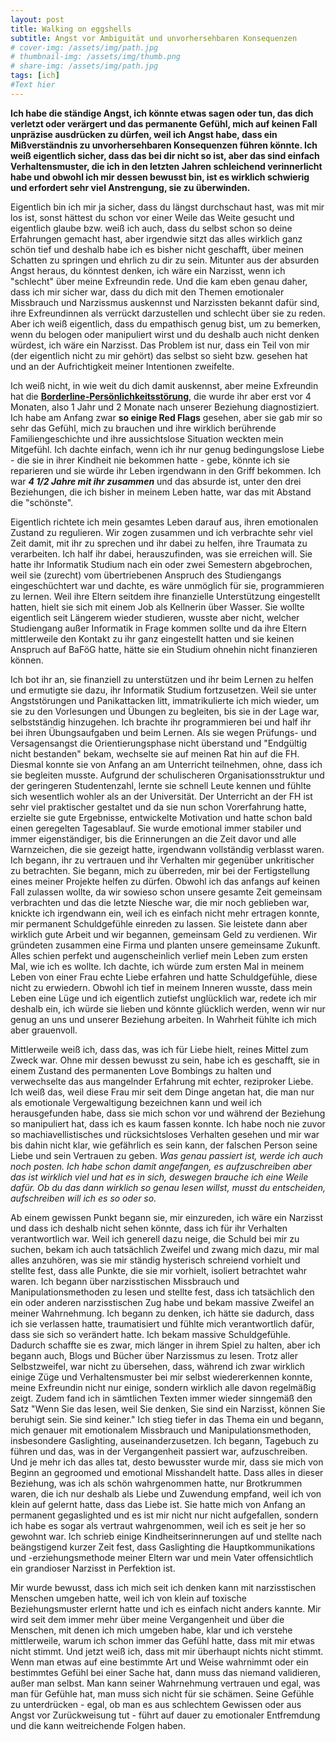 ```yaml
---
layout: post
title: Walking on eggshells
subtitle: Angst vor Ambiguität und unvorhersehbaren Konsequenzen
# cover-img: /assets/img/path.jpg
# thumbnail-img: /assets/img/thumb.png
# share-img: /assets/img/path.jpg
tags: [ich]
#Text hier
---
```


**Ich habe die ständige Angst, ich könnte etwas sagen oder tun, das dich verletzt oder verärgert und das permanente Gefühl, mich auf keinen Fall unpräzise ausdrücken zu dürfen, weil ich Angst habe, dass ein Mißverständnis zu unvorhersehbaren Konsequenzen führen könnte. Ich weiß eigentlich sicher, dass das bei dir nicht so ist, aber das sind einfach Verhaltensmuster, die ich in den letzten Jahren schleichend verinnerlicht habe und obwohl ich mir dessen bewusst bin, ist es wirklich schwierig und erfordert sehr viel Anstrengung, sie zu überwinden.**

Eigentlich bin ich mir ja sicher, dass du längst durchschaut hast, was mit mir los ist, sonst hättest du schon vor einer Weile das Weite gesucht und eigentlich glaube bzw. weiß ich auch, dass du selbst schon so deine Erfahrungen gemacht hast, aber irgendwie sitzt das alles wirklich ganz schön tief und deshalb habe ich es bisher nicht geschafft, über meinen Schatten zu springen und ehrlich zu dir zu sein. Mitunter aus der absurden Angst heraus, du könntest denken, ich wäre ein Narzisst, wenn ich "schlecht" über meine Exfreundin rede. Und die kam eben genau daher, dass ich mir sicher war, dass du dich mit den Themen emotionaler Missbrauch und Narzissmus auskennst und Narzissten bekannt dafür sind, ihre Exfreundinnen als verrückt darzustellen und schlecht über sie zu reden. Aber ich weiß eigentlich, dass du empathisch genug bist, um zu bemerken, wenn du belogen oder manipuliert wirst und du deshalb auch nicht denken würdest, ich wäre ein Narzisst. Das Problem ist nur, dass ein Teil von mir (der eigentlich nicht zu mir gehört) das selbst so sieht bzw. gesehen hat und an der Aufrichtigkeit meiner Intentionen zweifelte.

Ich weiß nicht, in wie weit du dich damit auskennst, aber meine Exfreundin hat die [**Borderline-Persönlichkeitsstörung**](https://de.wikipedia.org/wiki/Borderline-Pers%C3%B6nlichkeitsst%C3%B6rung), die wurde ihr aber erst vor 4 Monaten, also 1 Jahr und 2 Monate nach unserer Beziehung diagnostiziert. Ich habe am Anfang zwar **so einige Red Flags** gesehen, aber sie gab mir so sehr das Gefühl, mich zu brauchen und ihre wirklich berührende Familiengeschichte und ihre aussichtslose Situation weckten mein Mitgefühl. Ich dachte einfach, wenn ich ihr nur genug bedingungslose Liebe - die sie in ihrer Kindheit nie bekommen hatte - gebe, könnte ich sie reparieren und sie würde ihr Leben irgendwann in den Griff bekommen. Ich war ***4 1/2 Jahre mit ihr zusammen*** und das absurde ist, unter den drei Beziehungen, die ich bisher in meinem Leben hatte, war das mit Abstand die "schönste".

Eigentlich richtete ich mein gesamtes Leben darauf aus, ihren emotionalen Zustand zu regulieren. Wir zogen zusammen und ich verbrachte sehr viel Zeit damit, mit ihr zu sprechen und ihr dabei zu helfen, ihre Traumata zu verarbeiten. Ich half ihr dabei, herauszufinden, was sie erreichen will. Sie hatte ihr Informatik Studium nach ein oder zwei Semestern abgebrochen, weil sie (zurecht) vom übertriebenen Anspruch des Studiengangs eingeschüchtert war und dachte, es wäre unmöglich für sie, programmieren zu lernen. Weil ihre Eltern seitdem ihre finanzielle Unterstützung eingestellt hatten, hielt sie sich mit einem Job als Kellnerin über Wasser. Sie wollte eigentlich seit Längerem wieder studieren, wusste aber nicht, welcher Studiengang außer Informatik in Frage kommen sollte und da ihre Eltern mittlerweile den Kontakt zu ihr ganz eingestellt hatten und sie keinen Anspruch auf BaFöG hatte, hätte sie ein Studium ohnehin nicht finanzieren können.

Ich bot ihr an, sie finanziell zu unterstützen und ihr beim Lernen zu helfen und ermutigte sie dazu, ihr Informatik Studium fortzusetzen. Weil sie unter Angststörungen und Panikattacken litt, immatrikulierte ich mich wieder, um sie zu den Vorlesungen und Übungen zu begleiten, bis sie in der Lage war, selbstständig hinzugehen. Ich brachte ihr programmieren bei und half ihr bei ihren Übungsaufgaben und beim Lernen. Als sie wegen Prüfungs- und Versagensangst die Orientierungsphase nicht überstand und "Endgültig nicht bestanden" bekam, wechselte sie auf meinen Rat hin auf die FH. Diesmal konnte sie von Anfang an am Unterricht teilnehmen, ohne, dass ich sie begleiten musste. Aufgrund der schulischeren Organisationsstruktur und der geringeren Studentenzahl, lernte sie schnell Leute kennen und fühlte sich wesentlich wohler als an der Universität. Der Unterricht an der FH ist sehr viel praktischer gestaltet und da sie nun schon Vorerfahrung hatte, erzielte sie gute Ergebnisse, entwickelte Motivation und hatte schon bald einen geregelten Tagesablauf. Sie wurde emotional immer stabiler und immer eigenständiger, bis die Erinnerungen an die Zeit davor und alle Warnzeichen, die sie gezeigt hatte, irgendwann vollständig verblasst waren. Ich begann, ihr zu vertrauen und ihr Verhalten mir gegenüber unkritischer zu betrachten. Sie begann, mich zu überreden, mir bei der Fertigstellung eines meiner Projekte helfen zu dürfen. Obwohl ich das anfangs auf keinen Fall zulassen wollte, da wir sowieso schon unsere gesamte Zeit gemeinsam verbrachten und das die letzte Niesche war, die mir noch geblieben war, knickte ich irgendwann ein, weil ich es einfach nicht mehr ertragen konnte, mir permanent Schuldgefühle einreden zu lassen. Sie leistete dann aber wirklich gute Arbeit und wir begannen, gemeinsam Geld zu verdienen. Wir gründeten zusammen eine Firma und planten unsere gemeinsame Zukunft. Alles schien perfekt und augenscheinlich verlief mein Leben zum ersten Mal, wie ich es wollte.
Ich dachte, ich würde zum ersten Mal in meinem Leben von einer Frau echte Liebe erfahren und hatte Schuldgefühle, diese nicht zu erwiedern. Obwohl ich tief in meinem Inneren wusste, dass mein Leben eine Lüge und ich eigentlich zutiefst unglücklich war, redete ich mir deshalb ein, ich würde sie lieben und könnte glücklich werden, wenn wir nur genug an uns und unserer Beziehung arbeiten. In Wahrheit fühlte ich mich aber grauenvoll.

Mittlerweile weiß ich, dass das, was ich für Liebe hielt, reines Mittel zum Zweck war. Ohne mir dessen bewusst zu sein, habe ich es geschafft, sie in einem Zustand des permanenten Love Bombings zu halten und verwechselte das aus mangelnder Erfahrung mit echter, reziproker Liebe. Ich weiß das, weil diese Frau mir seit dem Dinge angetan hat, die man nur als emotionale Vergewaltigung bezeichnen kann und weil ich herausgefunden habe, dass sie mich schon vor und während der Beziehung so manipuliert hat, dass ich es kaum fassen konnte. Ich habe noch nie zuvor so machiavellistisches und rücksichtsloses Verhalten gesehen und mir war bis dahin nicht klar, wie gefährlich es sein kann, der falschen Person seine Liebe und sein Vertrauen zu geben. *Was genau passiert ist, werde ich auch noch posten. Ich habe schon damit angefangen, es aufzuschreiben aber das ist wirklich viel und hat es in sich, deswegen brauche ich eine Weile dafür. Ob du das dann wirklich so genau lesen willst, musst du entscheiden, aufschreiben will ich es so oder so.*

Ab einem gewissen Punkt begann sie, mir einzureden, ich wäre ein Narzisst und dass ich deshalb nicht sehen könnte, dass ich für ihr Verhalten verantwortlich war. Weil ich generell dazu neige, die Schuld bei mir zu suchen, bekam ich auch tatsächlich Zweifel und zwang mich dazu, mir mal alles anzuhören, was sie mir ständig hysterisch schreiend vorhielt und stellte fest, dass alle Punkte, die sie mir vorhielt, isoliert betrachtet wahr waren. Ich begann über narzisstischen Missbrauch und Manipulationsmethoden zu lesen und stellte fest, dass ich tatsächlich den ein oder anderen narzisstischen Zug habe und bekam massive Zweifel an meiner Wahrnehmung. Ich begann zu denken, ich hätte sie dadurch, dass ich sie verlassen hatte, traumatisiert und fühlte mich verantwortlich dafür, dass sie sich so verändert hatte. Ich bekam massive Schuldgefühle. Dadurch schaffte sie es zwar, mich länger in ihrem Spiel zu halten, aber ich begann auch, Blogs und Bücher über Narzissmus zu lesen. Trotz aller Selbstzweifel, war nicht zu übersehen, dass, während ich zwar wirklich einige Züge und Verhaltensmuster bei mir selbst wiedererkennen konnte, meine Exfreundin nicht nur einige, sondern wirklich alle davon regelmäßig zeigt. Zudem fand ich in sämtlichen Texten immer wieder sinngemäß den Satz "Wenn Sie das lesen, weil Sie denken, Sie sind ein Narzisst, können Sie beruhigt sein. Sie sind keiner."  Ich stieg tiefer in das Thema ein und begann, mich genauer mit emotionalem Missbrauch und Manipulationsmethoden, insbesondere Gaslighting, auseinanderzusetzen. Ich begann, Tagebuch zu führen und das, was in der Vergangenheit passiert war, aufzuschreiben. Und je mehr ich das alles tat, desto bewusster wurde mir, dass sie mich von Beginn an gegroomed und emotional Misshandelt hatte. Dass alles in dieser Beziehung, was ich als schön wahrgenommen hatte, nur Brotkrummen waren, die ich nur deshalb als Liebe und Zuwendung empfand, weil ich von klein auf gelernt hatte, dass das Liebe ist. Sie hatte mich von Anfang an permanent gegaslighted und es ist mir nicht nur nicht aufgefallen, sondern ich habe es sogar als vertraut wahrgenommen, weil ich es seit je her so gewohnt war. Ich schrieb einige Kindheitserinnerungen auf und stellte nach beängstigend kurzer Zeit fest, dass Gaslighting die Hauptkommunikations und -erziehungsmethode meiner Eltern war und mein Vater offensichtlich ein grandioser Narzisst in Perfektion ist.

Mir wurde bewusst, dass ich mich seit ich denken kann mit narzisstischen Menschen umgeben hatte, weil ich von klein auf toxische Beziehungsmuster erlernt hatte und ich es einfach nicht anders kannte. Mir wird seit dem immer mehr über meine Vergangenheit und über die Menschen, mit denen ich mich umgeben habe, klar und ich verstehe mittlerweile, warum ich schon immer das Gefühl hatte, dass mit mir etwas nicht stimmt. Und jetzt weiß ich, dass mit mir überhaupt nichts nicht stimmt. Wenn man etwas auf eine bestimmte Art und Weise wahrnimmt oder ein bestimmtes Gefühl bei einer Sache hat, dann muss das niemand validieren, außer man selbst. Man kann seiner Wahrnehmung vertrauen und egal, was man für Gefühle hat, man muss sich nicht für sie schämen. Seine Gefühle zu unterdrücken - egal, ob man es aus schlechtem Gewissen oder aus Angst vor Zurückweisung tut - führt auf dauer zu emotionaler Entfremdung und die kann weitreichende Folgen haben.




<!-- Nachdem ich mit ihr Schluss gemacht hatte, versuchte sie vehement, mich davon zu überzeugen, ihr noch eine Chance zu geben. Sie schrieb mir eine Nachricht nach der anderen, in denen sie mir erkärte, dass sie weiß, dass ich die Liebe ihres Lebens bin und dass sie so lange warten wird, wie ich brauche, um mich zu entscheiden. Sie versprach mir, meine Wünsche und Bedürfnisse in Zukunft zu respektieren und schickte mir Liebeserkärungen, Kolonnen an Herz Smileys und Fotos von uns, auf denen wir glücklich aussehen. Sie versprach mir, in Zukunft respektvoll mit mir umzugehen und es von nun an ernst zu nehmen, wenn ich Grenzen setze, sie versprach mir sogar, Therapie zu machen. Nach ungefähr 3 Monaten beschloss ich, dass ich ihr noch eine Chance geben sollte. Ich rief sie an und sagte ihr, ich wolle mit ihr reden und fuhr zu ihr. Als ich ihr dann mitteilte, dass ich darüber nachgedacht hatte und mich dazu entschlossen habe, es nochmal mit ihr zu versuchen, antwortete sie, "War ja klar, dass du dich genau in dem Moment für mich entscheidest, in dem ich mich gerade emotional gegen dich entschieden habe." und grinste mich teuflisch an. Ich war am Boden zerstört und fragte sie, wie man sich emotional gegen die Liebe seines Lebens, wie sie mich am Vortag noch bezeichnet hatte, entscheiden könnte. Sie verlor sich in vordergründigen Rationalisierungen und als sie bemerkte, wie wenig Sinn die sogar in ihren Augen ergaben, schaute sie mich an und sagte: "Vielleicht hab ich das auch nur gemacht, um mich zu rächen." Ich war am Boden zerstört und konnte mir einfach nicht vorstellen, dass das wahr sein könnte. Als ich sie fragte, ob sie das ernst meinte, entgegnete sie, "Natürlich nicht. Ich weiß auch nicht, warum ich das gesagt habe." Ich bat sie darum, nochmal in Ruhe mit mir darüber zu reden aber sie sagte, sie wolle das jetzt nicht diskutieren und ich solle gehen. Während ich meine Sachen zusammen suchte, sagte ich ihr, dass ich noch nie so behandelt wurde und sie begann sofort in ihrer hysterischen Stimme lauthals zu schreien: "Ich habe gesagt, du sollst jetzt endlich gehen! Raus hier! Der geht nicht, der geht nicht!". Ich versuchte panisch, meinen Rucksack und meine Jacke zu finden während sie schreiend die Tür aufriss. 



Nach unserer Trennung zeigte sie mehr und mehr ihr wahres Gesicht, indem sie zu immer drastischeren Manipulationsmethoden griff und die nahmen ab einem gewissen Punkt Ausmaße an, die ich mir bis dahin nicht vorstellen konnte.  Ich wusste zwar von vorneherein, dass sie ihre Probleme hat, aber dadurch, dass sie so lange stabil war, hatte ich begonnen, der Persona, die sie in dieser Zeit angenommen hatte, zu vertrauen und sie zu lieben.

   mit dem sie von da an regelmäßigen Kontakt hatte, davon zu überzeugen, 

mir einzureden, dass ich ein Narzisst bin

Und wenn ich jemanden liebe, dann liebe ich ihn wirklich und das ist nicht wieder rückgängig zu machen und dann dauert es sehr, sehr lange, bis ich aufhöre nach dem Guten zu suchen und ganz aufgebe. Deshalb weiß ich mittlerweile, dass ich vorsichtiger sein muss, wem ich meine Liebe gebe.


Ohne mir darüber bewusst zu sein, habe ich es irgendwie geschafft, sie dauerhaft in der Love Bombing Phase zu halten  



Ich habe ein Vielfaches von dem für sie getan, was ich für alle anderen Menschen zusammen getan habe.  und dachte deshalb,  Mittlerweile weiß ich, dass sie zu echter Liebe nicht fähig ist und, dass die, die sie mir gegeben hat reines Mittel zum Zweck war, um im Austausch dafür von mir Geld, Zuwendung, Sex, Aufmerksamkeit, Zugriff auf mein Wissen bzw. meine Fähigkeit zur Problemlösung und eben alles, was man sonst noch so von mir kriegt, wenn man mit mir zusammen ist, zu bekommen.



Rückblickend betrachtet wusste ich damals einfach noch nicht, wie sich echtes Glück anfühlt.

Aber das sollte sich vor ca. 2 Jahren ändern, als das Mädchen wieder in meinem Leben auftauchte, bei dem ich, als ich sie kennen lernte, das einzige Mal bisher das gleiche Bauchgefühl hatte wie bei dir.Das war ca. 1 Jahr, bevor ich zum ersten Mal meiner Exfreundin über den Weg gelaufen bin. Ich war damals sofort hin und weg von ihr aber da ich mich erst ein halbes Jahr zuvor von meiner damaligen Freundin getrennt hatte, war ich überzeugt davon, ich könnte das noch nicht handhaben und rief sie nicht an. Obwohl ich sie so sehr wollte, wie nie etwas zuvor, hielt mich mein Bauchgefühl jedes Mal, wenn ich sie anrufen wollte, dann doch davon ab. Die Geschichte, wie sie wieder in mein Leben kam und wie das dann dazu führte, dass ich mich von meiner Ex trennte, ist lang und kompliziert und so skurril, dass man sie verfilmen könnte. Auch die muss ich dir erzählen, weil sie genauso wichtig ist, um zu verstehen, was ich dir sagen will, aber das werde ich in einem anderen Post machen.

Nachdem ich mich von meiner Exfreundin getrennt hatte, fing sie ziemlich schnell an, mir ihr wahres Gesicht zu zeigen und es stellte bald heraus, dass all die liebenswerten Seiten, die sie mir gezeigt hatte, nichts mit echter Liebe zu tun hatten, sondern reines Mittel zum Zweck waren.  

Ich könnte jetzt anfangen, dir im Detail zu erzählen, was sie alles gemacht hat, aber das würde jetzt den Rahmen sprengen.




Als ich sie wieder traf, war mir in dem Moment, in dem sie vor mir stand, klar, dass ich mit meiner Exfreundin niemals glücklich werden könnte.

Ich versuchte, 




 und hat - wie sie mir im Nachhinein gestand - durch Manipulation mein Selbstwertgefühl geschwächt, bis ich mich auf sie eingelassen habe, ohne zu bemerken, wie mir geschah. Sie hat gezielt meine Empathie ausgenutzt und mich mit allen Mitteln manipuliert und bereits vor der Beziehung durch gezielte Sabotage eine Verbindung zwischen mir und einem Menschen, der mir sehr wichtig ist, zerstört und dabei ohne Wimpernzucken kaltblütig in Kauf genommen, sie 4 1/2 Jahre lang in einen Zustand der Kognitiven Dissonanz zu versetzen und ihr Vertrauen in ihre Wahrnehmung und in andere Menschen nachhaltig zu erschüttern. -->
